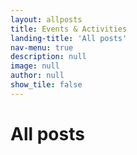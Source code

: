 ```yaml
---
layout: allposts
title: Events & Activities
landing-title: 'All posts'
nav-menu: true
description: null
image: null
author: null
show_tile: false
---
```


<h1>All posts</h1>
